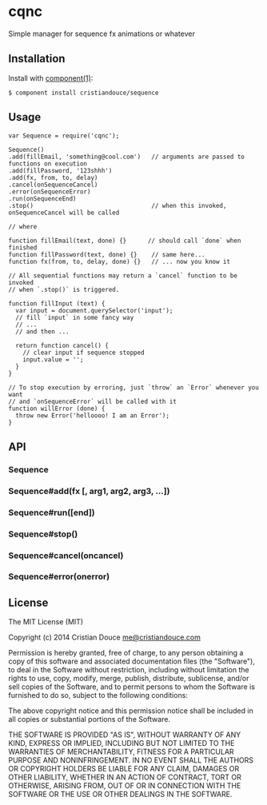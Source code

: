 
# cqnc

  Simple manager for sequence fx animations or whatever

## Installation

  Install with [component(1)](http://component.io):

    $ component install cristiandouce/sequence

## Usage

```
var Sequence = require('cqnc');

Sequence()
.add(fillEmail, 'something@cool.com')   // arguments are passed to functions on execution
.add(fillPassword, '123shhh')
.add(fx, from, to, delay)
.cancel(onSequenceCancel)
.error(onSequenceError)
.run(onSequenceEnd)
.stop()                                 // when this invoked, onSequenceCancel will be called

// where

function fillEmail(text, done) {}      // should call `done` when finished
function fillPassword(text, done) {}    // same here...
function fx(from, to, delay, done) {}   // ... now you know it

// All sequential functions may return a `cancel` function to be invoked
// when `.stop()` is triggered.

function fillInput (text) {
  var input = document.querySelector('input');
  // fill `input` in some fancy way
  // ...
  // and then ...

  return function cancel() {
    // clear input if sequence stopped
    input.value = '';
  }
}

// To stop execution by erroring, just `throw` an `Error` whenever you want
// and `onSequenceError` will be called with it
function willError (done) {
  throw new Error('helloooo! I am an Error');
}

```

## API

### Sequence

### Sequence#add(fx [, arg1, arg2, arg3, ...])

### Sequence#run([end])

### Sequence#stop()

### Sequence#cancel(oncancel)

### Sequence#error(onerror)


## License

  The MIT License (MIT)

  Copyright (c) 2014 Cristian Douce <me@cristiandouce.com>

  Permission is hereby granted, free of charge, to any person obtaining a copy
  of this software and associated documentation files (the "Software"), to deal
  in the Software without restriction, including without limitation the rights
  to use, copy, modify, merge, publish, distribute, sublicense, and/or sell
  copies of the Software, and to permit persons to whom the Software is
  furnished to do so, subject to the following conditions:

  The above copyright notice and this permission notice shall be included in
  all copies or substantial portions of the Software.

  THE SOFTWARE IS PROVIDED "AS IS", WITHOUT WARRANTY OF ANY KIND, EXPRESS OR
  IMPLIED, INCLUDING BUT NOT LIMITED TO THE WARRANTIES OF MERCHANTABILITY,
  FITNESS FOR A PARTICULAR PURPOSE AND NONINFRINGEMENT. IN NO EVENT SHALL THE
  AUTHORS OR COPYRIGHT HOLDERS BE LIABLE FOR ANY CLAIM, DAMAGES OR OTHER
  LIABILITY, WHETHER IN AN ACTION OF CONTRACT, TORT OR OTHERWISE, ARISING FROM,
  OUT OF OR IN CONNECTION WITH THE SOFTWARE OR THE USE OR OTHER DEALINGS IN
  THE SOFTWARE.

